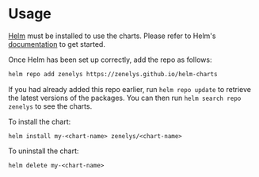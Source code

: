 # Usage 

[Helm](https://helm.sh) must be installed to use the charts.  Please refer to
Helm's [documentation](https://helm.sh/docs) to get started.

Once Helm has been set up correctly, add the repo as follows:
```bash
helm repo add zenelys https://zenelys.github.io/helm-charts
```

If you had already added this repo earlier, run `helm repo update` to retrieve
the latest versions of the packages.  You can then run `helm search repo
zenelys` to see the charts.

To install the <chart-name> chart:

    helm install my-<chart-name> zenelys/<chart-name>

To uninstall the chart:

    helm delete my-<chart-name>
